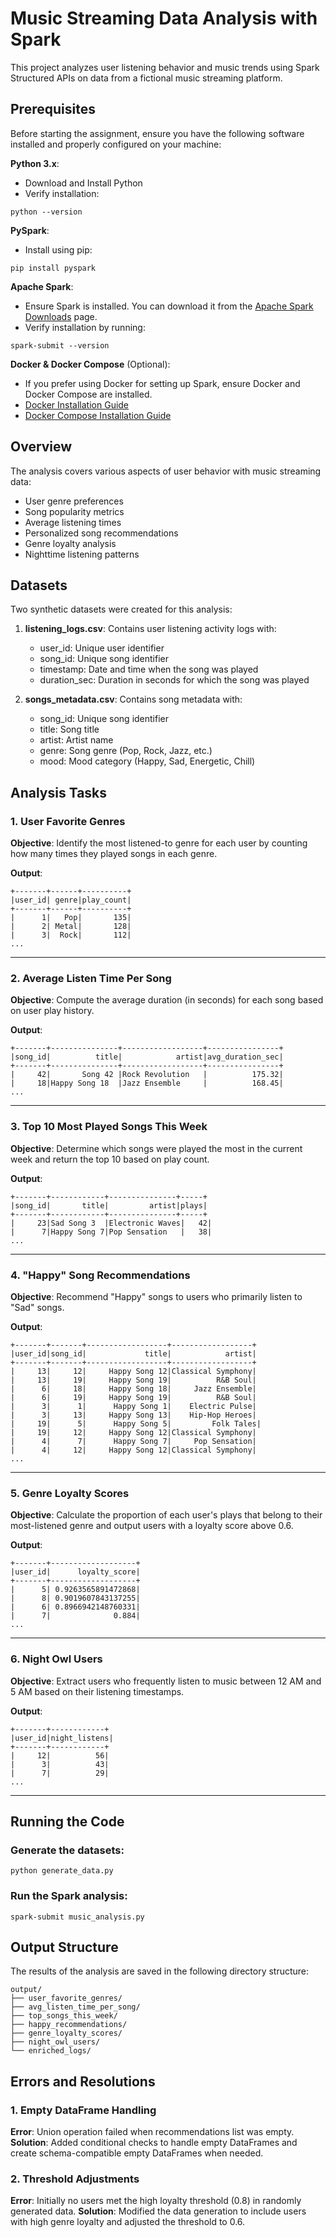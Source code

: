 # Music Streaming Data Analysis with Spark

This project analyzes user listening behavior and music trends using Spark Structured APIs on data from a fictional music streaming platform.

## Prerequisites

Before starting the assignment, ensure you have the following software installed and properly configured on your machine:

**Python 3.x**:
- Download and Install Python
- Verify installation:
```
python --version
```

**PySpark**:
- Install using pip:
```
pip install pyspark
```

**Apache Spark**:
- Ensure Spark is installed. You can download it from the [Apache Spark Downloads](https://spark.apache.org/downloads.html) page.
- Verify installation by running:
```
spark-submit --version
```

**Docker & Docker Compose** (Optional):
- If you prefer using Docker for setting up Spark, ensure Docker and Docker Compose are installed.
- [Docker Installation Guide](https://docs.docker.com/get-docker/)
- [Docker Compose Installation Guide](https://docs.docker.com/compose/install/)

## Overview

The analysis covers various aspects of user behavior with music streaming data:

- User genre preferences
- Song popularity metrics
- Average listening times
- Personalized song recommendations
- Genre loyalty analysis
- Nighttime listening patterns

## Datasets

Two synthetic datasets were created for this analysis:

1. **listening_logs.csv**: Contains user listening activity logs with:
   - user_id: Unique user identifier
   - song_id: Unique song identifier
   - timestamp: Date and time when the song was played
   - duration_sec: Duration in seconds for which the song was played

2. **songs_metadata.csv**: Contains song metadata with:
   - song_id: Unique song identifier
   - title: Song title
   - artist: Artist name
   - genre: Song genre (Pop, Rock, Jazz, etc.)
   - mood: Mood category (Happy, Sad, Energetic, Chill)

## Analysis Tasks

### 1. User Favorite Genres
**Objective**: Identify the most listened-to genre for each user by counting how many times they played songs in each genre.

**Output**:
```
+-------+------+----------+
|user_id| genre|play_count|
+-------+------+----------+
|      1|   Pop|       135|
|      2| Metal|       128|
|      3|  Rock|       112|
...
```

---

### 2. Average Listen Time Per Song
**Objective**: Compute the average duration (in seconds) for each song based on user play history.

**Output**:
```
+-------+---------------+------------------+----------------+
|song_id|          title|            artist|avg_duration_sec|
+-------+---------------+------------------+----------------+
|     42|       Song 42 |Rock Revolution   |          175.32|
|     18|Happy Song 18  |Jazz Ensemble     |          168.45|
...
```

---

### 3. Top 10 Most Played Songs This Week
**Objective**: Determine which songs were played the most in the current week and return the top 10 based on play count.

**Output**:
```
+-------+------------+---------------+-----+
|song_id|       title|         artist|plays|
+-------+------------+---------------+-----+
|     23|Sad Song 3  |Electronic Waves|   42|
|      7|Happy Song 7|Pop Sensation   |   38|
...
```

---

### 4. "Happy" Song Recommendations
**Objective**: Recommend "Happy" songs to users who primarily listen to "Sad" songs.

**Output**:
```
+-------+-------+------------------+------------------+
|user_id|song_id|             title|            artist|
+-------+-------+------------------+------------------+
|     13|     12|     Happy Song 12|Classical Symphony|
|     13|     19|     Happy Song 19|          R&B Soul|
|      6|     18|     Happy Song 18|     Jazz Ensemble|
|      6|     19|     Happy Song 19|          R&B Soul|
|      3|      1|      Happy Song 1|    Electric Pulse|
|      3|     13|     Happy Song 13|    Hip-Hop Heroes|
|     19|      5|      Happy Song 5|         Folk Tales|
|     19|     12|     Happy Song 12|Classical Symphony|
|      4|      7|      Happy Song 7|     Pop Sensation|
|      4|     12|     Happy Song 12|Classical Symphony|
...
```

---

### 5. Genre Loyalty Scores
**Objective**: Calculate the proportion of each user's plays that belong to their most-listened genre and output users with a loyalty score above 0.6.

**Output**:
```
+-------+-------------------+
|user_id|      loyalty_score|
+-------+-------------------+
|      5| 0.9263565891472868|
|      8| 0.9019607843137255|
|      6| 0.8966942148760331|
|      7|              0.884|
...
```

---

### 6. Night Owl Users
**Objective**: Extract users who frequently listen to music between 12 AM and 5 AM based on their listening timestamps.

**Output**:
```
+-------+------------+
|user_id|night_listens|
+-------+------------+
|     12|          56|
|      3|          43|
|      7|          29|
...
```

---

## Running the Code

### Generate the datasets:
```
python generate_data.py
```

### Run the Spark analysis:
```
spark-submit music_analysis.py
```

## Output Structure

The results of the analysis are saved in the following directory structure:

```
output/
├── user_favorite_genres/
├── avg_listen_time_per_song/
├── top_songs_this_week/
├── happy_recommendations/
├── genre_loyalty_scores/
├── night_owl_users/
└── enriched_logs/
```

## Errors and Resolutions

### 1. Empty DataFrame Handling
**Error**: Union operation failed when recommendations list was empty.
**Solution**: Added conditional checks to handle empty DataFrames and create schema-compatible empty DataFrames when needed.

### 2. Threshold Adjustments
**Error**: Initially no users met the high loyalty threshold (0.8) in randomly generated data.
**Solution**: Modified the data generation to include users with high genre loyalty and adjusted the threshold to 0.6.
